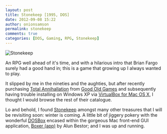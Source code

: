 ```yaml
---
layout: post
title: Stonekeep [1995, DOS]
date: 2012-09-08 15:22
author: onionsamson
permalink: stonekeep
comments: true
categories: [DOS, Gaming, RPG, Stonekeep]
---
```


![Stonekeep](http://onionsamson.files.wordpress.com/2012/09/a2ebe-1347117868863.jpg "Stonekeep")

An RPG well ahead of it's time, and with a hilarious intro that Brian
Fargo surely had a good hand in; this is a game that growing up I always
wanted to play.

It slipped by me in the nineties and the aughties, but after recently
purchasing [Total
Annihallation](http://www.gog.com/en/gamecard/total_anihilation_commander_pack)
from [Good Old Games](http://gog.com) and subsequently having trouble
installing on Windows XP via [VirtualBox for Mac OS
X](https://www.virtualbox.org/wiki/Downloads), I thought I would browse
the rest of their catalogue.

Lo and behold, I found
[Stonekeep](http://www.gog.com/en/gamecard/stonekeep) amongst many other
treasures that I will be revisiting soon: winter is coming. A little bit
of jiggery pokery with the wonderful [DOSBox](http://www.dosbox.com)
encased within the gorgeous Mac front-end GUI application, [Boxer
(app)](http://boxerapp.com) by Alun Bestor; and I was up and running.
